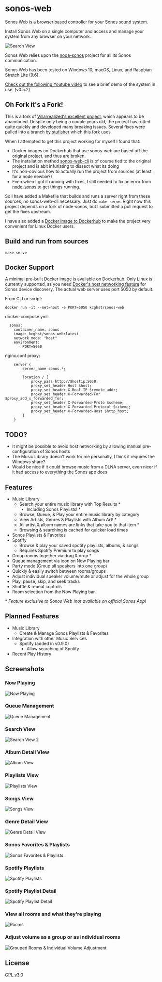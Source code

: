 # sonos-web
Sonos Web is a browser based controller for your [Sonos](https://www.sonos.com/system) sound system.

Install Sonos Web on a single computer and access and manage your system from any browser on your network.

![Search View](https://user-images.githubusercontent.com/5977736/51435364-fec86800-1c32-11e9-8ca0-a162b1dc1e91.png)


Sonos Web relies upon the [node-sonos](https://github.com/bencevans/node-sonos) project for all its Sonos communication.

Sonos Web has been tested on Windows 10, macOS, Linux, and Raspbian Stretch Lite (9.6).

[Check out the following Youtube video](https://youtu.be/0q8Z-XV81Z4) to see a brief demo of the system in use. (v0.5.2)

## Oh Fork it's a Fork!

This is a fork of [Villarrealized's excellent project](https://github.com/Villarrealized/sonos-web), which appears to be abandoned.
Despite only being a couple years old, the project has rotted quite quickly and developed many breaking issues.
Several fixes were pulled into a branch by [stufisher](https://github.com/stufisher/sonos-web/tree/update_and_fix) which this fork uses.

When I attempted to get this project working for myself I found that:
* Docker images on Dockerhub that use sonos-web are based off the original project, and thus are broken.
* The installation method [sonos-web-cli](https://github.com/Villarrealized/sonos-web-cli) is of course tied to the original project and is abit infuriating to dissect what its doing
* It's non-obvious how to actually run the project from sources (at least for a node newbie?)
* Even when I got it running with fixes, I still needed to fix an error from [node-sonos](https://github.com/bencevans/node-sonos) to get things running.

So I have added a Makefile that builds and runs a server right from these sources, no sonos-web-cli necessary. Just do `make serve`.
Right now this project depends on a fork of node-sonos, but I submitted a pull request to get the fixes upstream.

I have also added a [Docker image to Dockerhub](https://hub.docker.com/r/kcghst/sonos-web) to make the project very convenient for Linux Docker users.

## Build and run from sources

```
make serve
```

## Docker Support

A minimal pre-built Docker image is available on [Dockerhub](https://hub.docker.com/r/kcghst/sonos-web).
Only Linux is currently supported, as you need [Docker's host networking feature](https://docs.docker.com/network/host/) for Sonos device discovery. The actual web server uses port 5050 by default.

From CLI or script:
```
docker run -it --net=host -e PORT=5050 kcghst/sonos-web
```

docker-compose.yml:
```
  sonos:
    container_name: sonos
    image: kcghst/sonos-web:latest
    network_mode: "host"
	environment:
	  - PORT=5050
```

nginx.conf proxy:
```
	server {
		server_name sonos.*;

		location / {
            proxy_pass http://$hostip:5050;
            proxy_set_header Host $host;
            proxy_set_header X-Real-IP $remote_addr;
            proxy_set_header X-Forwarded-For $proxy_add_x_forwarded_for;
            proxy_set_header X-Forwarded-Proto $scheme;
            proxy_set_header X-Forwarded-Protocol $scheme;
            proxy_set_header X-Forwarded-Host $http_host;
		}
	}
```

## TODO?

* It might be possible to avoid host networking by allowing manual pre-configuration of Sonos hosts
* The Music Library doesn't work for me personally, I think it requires the Windows share?
* Would be nice if it could browse music from a DLNA server, even nicer if it had access to everything the Sonos app does

## Features
 * Music Library
    * Search your entire music library with Top Results *
      * Including Sonos Playlists! *
    * Browse, Queue, & Play your entire music library by category
    * View Artists, Genres & Playlists with Album Art! *
    * All artist & album names are links that take you to that item *
    * Browsing & searching is cached for quicker load times
 * Sonos Playlists & Favorites
 * Spotify
    * Browse & play your saved spotify playlists, albums, & songs
    * Requires Spotify Premium to play songs
 * Group rooms together via drag & drop *
 * Queue management via icon on Now Playing bar
 * Party mode (Group all speakers into one group)
 * Quickly & easily switch between rooms/groups
 * Adjust individual speaker volume/mute or adjust for the whole group 
 * Play, pause, skip, and seek tracks
 * Shuffle & repeat controls 
 * Room selection from the Now Playing bar.

 \* *Feature exclusive to Sonos Web (not available on official Sonos App)*
 

## Planned Features
 * Music Library    
    * Create & Manage Sonos Playlists & Favorites
 * Integration with other Music Services
    * Spotify (added in v0.9.0)
      * Allow searching of Spotify
 * Recent Play History

## Screenshots

### Now Playing
![Now Playing](https://user-images.githubusercontent.com/5977736/52979809-91743800-3394-11e9-9566-f8d72a951fa8.png)

### Queue Management
![Queue Management](https://user-images.githubusercontent.com/5977736/50566855-89d0d500-0cfb-11e9-8c7c-181a624b5eb7.png)

### Search View
![Search View 2](https://user-images.githubusercontent.com/5977736/51435372-4ea72f00-1c33-11e9-9cdc-b7adf47e9d86.png)

### Album Detail View
![Album View](https://user-images.githubusercontent.com/5977736/51081850-4b51f780-16b7-11e9-88a4-4466a9af640d.png)

### Playlists View
![Playlists View](https://user-images.githubusercontent.com/5977736/51081853-602e8b00-16b7-11e9-9944-91384dd74f17.png)

### Songs View
![Songs View](https://user-images.githubusercontent.com/5977736/51081854-60c72180-16b7-11e9-8197-8f2080ad253a.png)

### Genre Detail View
![Genre Detail View](https://user-images.githubusercontent.com/5977736/51081846-09c14c80-16b7-11e9-8fd8-a158d1a1b8f6.png)

### Sonos Favorites & Playlists
![Sonos Favorites & Playlists](https://user-images.githubusercontent.com/5977736/52084269-e889a880-255e-11e9-96db-d73861e6b178.png)

### Spotify Playlists
![Spotify Playlists](https://user-images.githubusercontent.com/5977736/52979583-7228db00-3393-11e9-9555-395bcf2b8df1.png)

### Spotify Playlist Detail
![Spotify Playlist Detail](https://user-images.githubusercontent.com/5977736/52979580-6fc68100-3393-11e9-8f9b-206d401c12b4.png)

### View all rooms and what they're playing
![Rooms](https://user-images.githubusercontent.com/5977736/50566842-5c842700-0cfb-11e9-8e7b-56a981769d26.png)

### Adjust volume as a group or as individual rooms
![Grouped Rooms & Individual Volume Adjustment](https://user-images.githubusercontent.com/5977736/50566804-fdbead80-0cfa-11e9-86c9-21290ff33288.png)

## License
[GPL v3.0](LICENSE)

